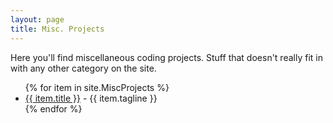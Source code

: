 ```yaml
---
layout: page
title: Misc. Projects
---
```

Here you'll find miscellaneous coding projects. Stuff that doesn't really fit in with any other category on the site.

<ul>
  {% for item in site.MiscProjects %}
    <li>
      <a href="{{ item.url }}">{{ item.title }}</a>
      - {{ item.tagline }}
    </li>
  {% endfor %}
</ul>
